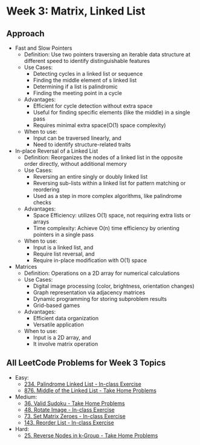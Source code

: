 # Week 3: Matrix, Linked List

## Approach
* Fast and Slow Pointers
    * Definition: Use two pointers traversing an iterable data structure at different speed to identify distinguishable features
    * Use Cases:
        * Detecting cycles in a linked list or sequence
        * Finding the middle element of s linked list
        * Determining if a list is palindromic
        * Finding the meeting point in a cycle
    * Advantages:
        * Efficient for cycle detection without extra space
        * Useful for finding specific elements (like the middle) in a single pass
        * Requires minimal extra space(O(1) space complexity)
    * When to use:
        * Input can be traversed linearly, and
        * Need to identify structure-related traits
* In-place Reversal of a Linked List
    * Definition: Reorganizes the nodes of a linked list in the opposite order directly, without additional memory
    * Use Cases:
        * Reversing an entire singly or doubly linked list
        * Reversing sub-lists within a linked list for pattern matching or reordering
        * Used as a step in more complex algorithms, like palindrome checks
    * Advantages:
        * Space Efficiency: utilizes O(1) space, not requiring extra lists or arrays
        * Time complexity: Achieve O(n) time efficiency by orienting pointers in a single pass
    * When to use:
        * Input is a linked list, and
        * Require list reversal, and
        * Require in-place modification with O(1) space
* Matrices
    * Definition: Operations on a 2D array for numerical calculations
    * Use Cases:
        * Digital image processing (color, brightness, orientation changes)
        * Graph representation via adjacency matrices
        * Dynamic programming for storing subproblem results
        * Grid-based games
    * Advantages:
        * Efficient data organization
        * Versatile application
    * When to use:
        * Input is a 2D array, and
        * It involve matrix operation

## All LeetCode Problems for Week 3 Topics
* Easy: 
    * [234. Palindrome Linked List - In-class Exercise](/Week%203-Matrix,%20Linked%20List/In-class%20Exercise/234.%20Palindrome%20Linked%20List)
    * [876. Middle of the Linked List - Take Home Problems](/Week%203-Matrix,%20Linked%20List/Homework/876.%20Middle%20of%20the%20Linked%20List)
* Medium:
    * [36. Valid Sudoku - Take Home Problems](/Week%203-Matrix,%20Linked%20List/Homework/36.%20Valid%20Sudoku)
    * [48. Rotate Image - In-class Exercise](/Week%203-Matrix,%20Linked%20List/In-class%20Exercise/48.%20Rotate%20Image)
    * [73. Set Matrix Zeroes - In-class Exercise](/Week%203-Matrix,%20Linked%20List/In-class%20Exercise/73.%20Set%20Matrix%20Zeroes)
    * [143. Reorder List - In-class Exercise](/Week%203-Matrix,%20Linked%20List/In-class%20Exercise/143.%20Reorder%20List)
* Hard:
    * [25. Reverse Nodes in k-Group - Take Home Problems](/Week%203-Matrix,%20Linked%20List/Homework/25.%20Reverse%20Nodes%20in%20k-Group)
